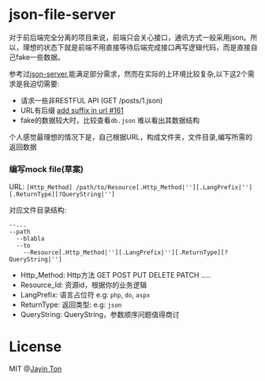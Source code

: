 # json-file-server

对于前后端完全分离的项目来说，前端只会关心接口，通讯方式一般采用json。所以，理想的状态下就是前端不用直接等待后端完成接口再写逻辑代码，而是直接自己fake一些数据。 

参考过[json-server](https://github.com/typicode/json-server),能满足部分需求，然而在实际的上环境比较复杂,以下这2个需求是我迫切需要:

* 请求一些非RESTFUL API (GET /posts/1.json)
* URL有后缀 [add suffix in url #161]()
* fake的数据较大时，比较查看`db.json` 难以看出其数据结构

个人感觉最理想的情况下是，自己根据URL，构成文件夹，文件目录,编写所需的返回数据

### 编写mock file(草案)

URL: `[Http_Method] /path/to/Resource[.Http_Method|''][.LangPrefix|''][.ReturnType][?QueryString|'']`

对应文件目录结构:
```
--...
--path
  --blabla
  --to
    --Resource[.Http_Method|''][.LangPrefix|''][.ReturnType][?QueryString|'']
```

* Http_Method: Http方法 GET POST PUT DELETE PATCH .....
* Resource_Id: 资源id，根据你的业务逻辑
* LangPrefix: 语言占位符 e.g: `php`, `do`, `aspx`
* ReturnType: 返回类型: e.g: `json`
* QueryString: QueryString，参数顺序问题值得商讨 


# License 

MIT @[Jayin Ton](http://www.jayinton.com)

